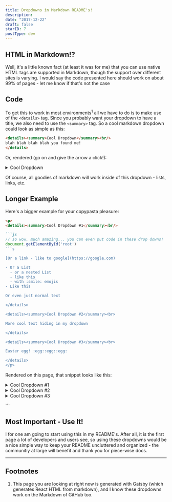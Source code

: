 ```yaml
---
title: Dropdowns in Markdown README's!
description:
date: "2017-12-22"
draft: false
starID: 7
postType: dev
---
```


## HTML in Markdown!?
Well, it's a little known fact (at least it was for me) that you can use native HTML tags are supported in Markdown, though the support over different sites is varying. I would say the code presented here should work on about 99% of pages - let me know if that's not the case

## Code
To get this to work in most environments<sup>1</sup> all we have to do is to make use of the `<details>` tag. Since you probably want your dropdown to have a title, we also need to use the `<summary>` tag. So a cool markdown dropdown could look as simple as this:

```markdown
<details><summary>Cool Dropdown</summary><br/>
blah blah blah blah you found me!
</details>
```

Or, rendered (go on and give the arrow a click!):
<details><summary>Cool Dropdown</summary><br/>
blah blah blah blah you found me!
</details>

Of course, all goodies of markdown will work inside of this dropdown - lists, links, etc.

## Longer Example
Here's a bigger example for your copypasta pleasure:
```markdown
<p>
<details><summary>Cool Dropdown #1</summary><br/>

```js
// so wow, much amazing... you can even put code in these drop downs!
document.getElementById('root')
```s

[Or a link - like to google](https://google.com)

- Or a List
  - or a nested List
  - like this
  - with :smile: emojis
- Like this

Or even just normal text

</details>

<details><summary>Cool Dropdown #2</summary><br>

More cool text hiding in my dropdown

</details>

<details><summary>Cool Dropdown #3</summary><br>

Easter egg! :egg::egg::egg:

</details>
</p>
```

Rendered on this page, that snippet looks like this:

<p>
<details><summary>Cool Dropdown #1</summary><br/>

```js
// so wow, much amazing... you can even put code in these drop downs!
document.getElementById('root')
```

[Or a link - like to google](https://google.com)

- Or a List
  - or a nested List
  - like this
  - with :smile: emojis
- Like this

Or even just normal text

</details>

<details><summary>Cool Dropdown #2</summary><br/>

More cool text hiding in my dropdown

</details>

<details><summary>Cool Dropdown #3</summary><br/>

Easter egg! :egg::egg::egg:

</details>
</p>
```

## Most Important - Use It!

I for one am going to start using this in my README's. After all, it is the first page a lot of developers and users see, so using these dropdowns would be a nice simple way to keep your README uncluttered and organized - the communitiy at large will benefit and thank you for piece-wise docs.

<hr/>

## Footnotes
1. This page you are looking at right now is generated with Gatsby (which generates React HTML from markdown), and I know these dropdowns work on the Markdown of GitHub too.
